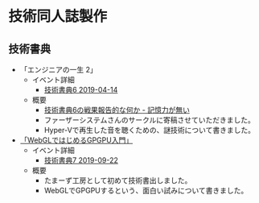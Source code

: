 # 技術同人誌製作

## 技術書典

* 「エンジニアの一生 2」
  * イベント詳細
    * [技術書典6 2019-04-14](https://techbookfest.org/event/tbf06/circle/59890001)
  * 概要
    * [技術書典6の戦果報告的な何か - 記憶力が無い](https://blog.ttk1.net/2019/04/18/%E6%8A%80%E8%A1%93%E6%9B%B8%E5%85%B86%E3%81%AE%E6%88%A6%E6%9E%9C%E5%A0%B1%E5%91%8A%E7%9A%84%E3%81%AA%E4%BD%95%E3%81%8B)
    * ファーザーシステムさんのサークルに寄稿させていただきました。
    * Hyper-Vで再生した音を聴くための、謎技術について書きました。
* [「WebGLではじめるGPGPU入門」](./m2tb/index.html)
  * イベント詳細
    * [技術書典7 2019-09-22](https://techbookfest.org/event/tbf07/circle/5088651352473600)
  * 概要
    * たまーず工房として初めて技術書出しました。
    * WebGLでGPGPUするという、面白い試みについて書きました。
